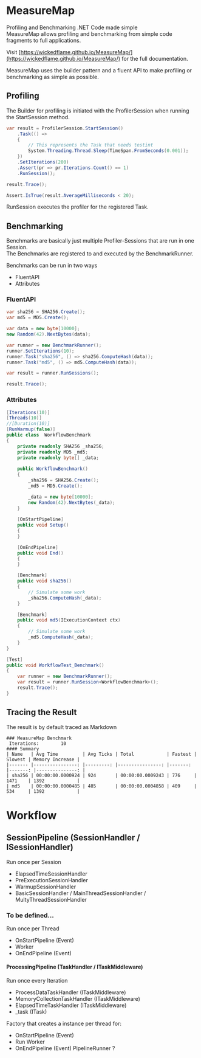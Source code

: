 # MeasureMap
Profiling and Benchmarking .NET Code made simple  
MeasureMap allows profiling and benchmarking from simple code fragments to full applications.
  
Visit [https://wickedflame.github.io/MeasureMap/](https://wickedflame.github.io/MeasureMap/) for the full documentation.
  
MeasureMap uses the builder pattern and a fluent API to make profiling or benchmarking as simple as possible.
  
## Profiling
The Builder for profiling is initiated with the ProfilerSession when running the StartSession method.
  
```csharp
var result = ProfilerSession.StartSession()
	.Task(() => 
	{
		// This represents the Task that needs testint
		System.Threading.Thread.Sleep(TimeSpan.FromSeconds(0.001));
	})
	.SetIterations(200)
	.Assert(pr => pr.Iterations.Count() == 1)
	.RunSession();

result.Trace();

Assert.IsTrue(result.AverageMilliseconds < 20);
```
RunSession executes the profiler for the registered Task.

## Benchmarking
Benchmarks are basically just multiple Profiler-Sessions that are run in one Session.  
The Benchmarks are registered to and executed by the BenchmarkRunner.
  
Benchmarks can be run in two ways
- FluentAPI
- Attributes

### FluentAPI
```csharp
var sha256 = SHA256.Create();
var md5 = MD5.Create();

var data = new byte[10000];
new Random(42).NextBytes(data);

var runner = new BenchmarkRunner();
runner.SetIterations(10);
runner.Task("sha256", () => sha256.ComputeHash(data));
runner.Task("md5", () => md5.ComputeHash(data));

var result = runner.RunSessions();

result.Trace();
```
### Attributes
```csharp
[Iterations(10)]
[Threads(10)]
//[Duration(10)]
[RunWarmup(false)]
public class  WorkflowBenchmark
{
    private readonly SHA256 _sha256;
    private readonly MD5 _md5;
    private readonly byte[] _data;
    
    public WorkflowBenchmark()
    {
        _sha256 = SHA256.Create();
        _md5 = MD5.Create();

        _data = new byte[10000];
        new Random(42).NextBytes(_data);
    }
    
    [OnStartPipeline]
    public void Setup()
    {
    }

    [OnEndPipeline]
    public void End()
    {
    }

    [Benchmark]
    public void sha256()
    {
        // Simulate some work
        _sha256.ComputeHash(_data);
    }

    [Benchmark]
    public void md5(IExecutionContext ctx)
    {
        // Simulate some work
        _md5.ComputeHash(_data);
    }
}
```
```csharp
[Test]
public void WorkflowTest_Benchmark()
{
    var runner = new BenchmarkRunner();
    var result = runner.RunSession<WorkflowBenchmark>();
    result.Trace();
}
```

## Tracing the Result
The result is by default traced as Markdown  
```
### MeasureMap Benchmark
 Iterations:		10
#### Summary
| Name   | Avg Time         | Avg Ticks | Total            | Fastest | Slowest | Memory Increase |
|------- |----------------: |---------: |----------------: |-------: |-------: |---------------: |
| sha256 | 00:00:00.0000924 | 924       | 00:00:00.0009243 | 776     | 1471    | 1392            |
| md5    | 00:00:00.0000485 | 485       | 00:00:00.0004858 | 409     | 534     | 1392            |
```


# Workflow

## SessionPipeline (SessionHandler / ISessionHandler)
Run once per Session
* ElapsedTimeSessionHandler
* PreExecutionSessionHandler
* WarmupSessionHandler
* BasicSessionHandler / MainThreadSessionHandler / MultyThreadSessionHandler
### To be defined...
Run once per Thread
* OnStartPipeline (Event)
* Worker
* OnEndPipeline (Event)
#### ProcessingPipeline (TaskHandler / ITaskMiddleware)
Run once every Iteration
* ProcessDataTaskHandler (ITaskMiddleware)
* MemoryCollectionTaskHandler (ITaskMiddleware)
* ElapsedTimeTaskHandler (ITaskMiddleware)
* _task (ITask)


Factory that creates a instance per thread for:
* OnStartPipeline (Event)
* Run Worker
* OnEndPipeline (Event)
PipelineRunner ?